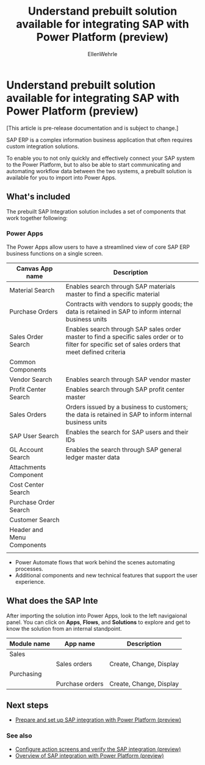 ﻿---
title: Understand prebuilt solution available for integrating SAP with Power Platform (preview)
description: Learn about the different solutions available for SAP integration with Power Platform.
services: ''
suite: flow
documentationcenter: na
author: EllenWehrle
manager: jongilman
editor: ''
tags: ''
ms.devlang: na
ms.subservice: cloud-flow
ms.topic: article
ms.tgt_pltfrm: na
ms.workload: na
ms.date: 09/19/2022
ms.author: ellenwehrle
search.app: 
  - Flow
search.audienceType: 
  - flowmaker
  - enduser
---

# Understand prebuilt solution available for integrating SAP with Power Platform (preview)

[This article is pre-release documentation and is subject to change.]

SAP ERP is a complex information business application that often requires custom integration solutions.

To enable you to not only quickly and effectively connect your SAP system to the Power Platform, but to also be able to start communicating and automating workflow data between the two systems, a prebuilt solution is available for you to import into Power Apps.

## What's included

The prebuilt SAP Integration solution includes a set of components that work together following:

### Power Apps
The Power Apps allow users to have a streamlined view of core SAP ERP business functions on a single screen.

| Canvas App name | Description |
|-------------------|---------------------|
| Material Search              | Enables search through SAP materials master to find a specific material  |
| Purchase Orders              | Contracts with vendors to supply goods; the data is retained in SAP to inform internal business units      |
| Sales Order Search               | Enables search through SAP sales order master to find a specific sales order or to filter for specific set of sales orders that meet defined criteria     |
| Common Components               |             |
| Vendor Search                | Enables search through SAP vendor master         |
| Profit Center Search                | Enables search through SAP profit center master            |
| Sales Orders               | Orders issued by a business to customers; the data is retained in SAP to inform internal business units             |
| SAP User Search               | Enables the search for SAP users and their IDs            |
| GL Account Search                | Enables the search through SAP general ledger master data            |
| Attachments Component                |             |
| Cost Center Search                |             |
| Purchase Order Search               |             |
| Customer Search               |             |
| Header and Menu Components               |             |
||


- Power Automate flows that work behind the scenes automating processes.
- Additional components and new technical features that support the user experience.

## What does the SAP Inte

After importing the solution into Power Apps, look to the left navigaional panel. You can click on **Apps**, **Flows**, and  **Solutions** to explore and get to know the solution from an internal standpoint. 

| Module name | App name | Description |
| - | - | - |
| Sales | |  |
| |Sales orders | Create, Change, Display |
|Purchasing| | |
| |Purchase orders | Create, Change, Display |



## Next steps

- [Prepare and set up SAP integration with Power Platform (preview)](set-up-prepare.md)

### See also

- [Configure action screens and verify the SAP integration (preview)](action-screen.md)
- [Overview of SAP integration with Power Platform (preview)](overview.md)
